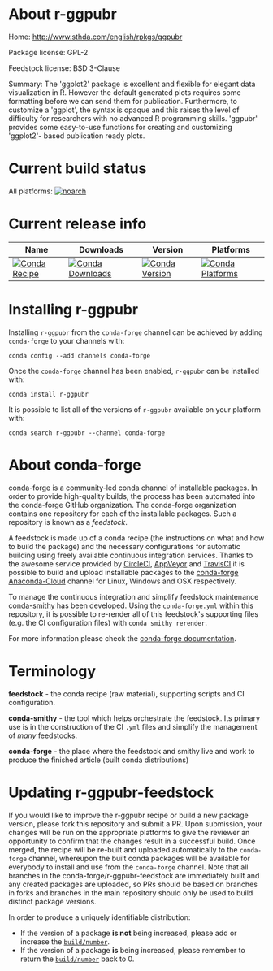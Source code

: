 About r-ggpubr
==============

Home: http://www.sthda.com/english/rpkgs/ggpubr

Package license: GPL-2

Feedstock license: BSD 3-Clause

Summary: The 'ggplot2' package is excellent and flexible for elegant data visualization in R. However the default generated plots requires some formatting before we can send them for publication. Furthermore, to customize a 'ggplot', the syntax is opaque and this raises the level of difficulty for researchers with no advanced R programming skills. 'ggpubr' provides some easy-to-use functions for creating and customizing 'ggplot2'- based publication ready plots.



Current build status
====================

All platforms:
[![noarch](https://img.shields.io/circleci/project/github/conda-forge/r-ggpubr-feedstock/master.svg?label=noarch)](https://circleci.com/gh/conda-forge/r-ggpubr-feedstock)

Current release info
====================

| Name | Downloads | Version | Platforms |
| --- | --- | --- | --- |
| [![Conda Recipe](https://img.shields.io/badge/recipe-r--ggpubr-green.svg)](https://anaconda.org/conda-forge/r-ggpubr) | [![Conda Downloads](https://img.shields.io/conda/dn/conda-forge/r-ggpubr.svg)](https://anaconda.org/conda-forge/r-ggpubr) | [![Conda Version](https://img.shields.io/conda/vn/conda-forge/r-ggpubr.svg)](https://anaconda.org/conda-forge/r-ggpubr) | [![Conda Platforms](https://img.shields.io/conda/pn/conda-forge/r-ggpubr.svg)](https://anaconda.org/conda-forge/r-ggpubr) |

Installing r-ggpubr
===================

Installing `r-ggpubr` from the `conda-forge` channel can be achieved by adding `conda-forge` to your channels with:

```
conda config --add channels conda-forge
```

Once the `conda-forge` channel has been enabled, `r-ggpubr` can be installed with:

```
conda install r-ggpubr
```

It is possible to list all of the versions of `r-ggpubr` available on your platform with:

```
conda search r-ggpubr --channel conda-forge
```


About conda-forge
=================

conda-forge is a community-led conda channel of installable packages.
In order to provide high-quality builds, the process has been automated into the
conda-forge GitHub organization. The conda-forge organization contains one repository
for each of the installable packages. Such a repository is known as a *feedstock*.

A feedstock is made up of a conda recipe (the instructions on what and how to build
the package) and the necessary configurations for automatic building using freely
available continuous integration services. Thanks to the awesome service provided by
[CircleCI](https://circleci.com/), [AppVeyor](https://www.appveyor.com/)
and [TravisCI](https://travis-ci.org/) it is possible to build and upload installable
packages to the [conda-forge](https://anaconda.org/conda-forge)
[Anaconda-Cloud](https://anaconda.org/) channel for Linux, Windows and OSX respectively.

To manage the continuous integration and simplify feedstock maintenance
[conda-smithy](https://github.com/conda-forge/conda-smithy) has been developed.
Using the ``conda-forge.yml`` within this repository, it is possible to re-render all of
this feedstock's supporting files (e.g. the CI configuration files) with ``conda smithy rerender``.

For more information please check the [conda-forge documentation](https://conda-forge.org/docs/).

Terminology
===========

**feedstock** - the conda recipe (raw material), supporting scripts and CI configuration.

**conda-smithy** - the tool which helps orchestrate the feedstock.
                   Its primary use is in the construction of the CI ``.yml`` files
                   and simplify the management of *many* feedstocks.

**conda-forge** - the place where the feedstock and smithy live and work to
                  produce the finished article (built conda distributions)


Updating r-ggpubr-feedstock
===========================

If you would like to improve the r-ggpubr recipe or build a new
package version, please fork this repository and submit a PR. Upon submission,
your changes will be run on the appropriate platforms to give the reviewer an
opportunity to confirm that the changes result in a successful build. Once
merged, the recipe will be re-built and uploaded automatically to the
`conda-forge` channel, whereupon the built conda packages will be available for
everybody to install and use from the `conda-forge` channel.
Note that all branches in the conda-forge/r-ggpubr-feedstock are
immediately built and any created packages are uploaded, so PRs should be based
on branches in forks and branches in the main repository should only be used to
build distinct package versions.

In order to produce a uniquely identifiable distribution:
 * If the version of a package **is not** being increased, please add or increase
   the [``build/number``](https://conda.io/docs/user-guide/tasks/build-packages/define-metadata.html#build-number-and-string).
 * If the version of a package **is** being increased, please remember to return
   the [``build/number``](https://conda.io/docs/user-guide/tasks/build-packages/define-metadata.html#build-number-and-string)
   back to 0.
